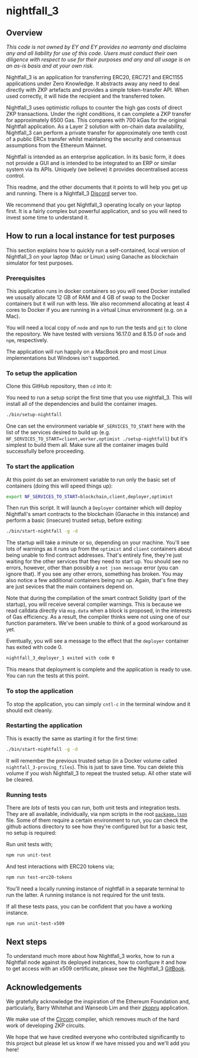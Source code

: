 # nightfall_3

## Overview

_This code is not owned by EY and EY provides no warranty and disclaims any and all liability for use of this code. Users must conduct their own diligence with respect to use for their purposes and any and all usage is on an as-is basis and at your own risk._

Nightfall_3 is an application for transferring ERC20, ERC721 and ERC1155 applications under Zero Knowledge. It abstracts away any need to deal directly with ZKP artefacts and provides a simple token-transfer API. When used correctly, it will hide the recipient and the transferred token.

Nightfall_3 uses optimistic rollups to counter the high gas costs of direct ZKP transactions. Under the right conditions, it can complete a ZKP transfer for approximately 6500 Gas. This compares with 700 kGas for the original Nightfall application. As a Layer 2 solution with on-chain data availability, Nightfall_3 can perform a private transfer for approximately one tenth cost of a public ERCx transfer whilst maintaining the security and consensus assumptions from the Ethereum Mainnet.

Nightfall is intended as an enterprise application. In its basic form, it does not provide a GUI and is intended to be integrated to an ERP or similar system via its APIs. Uniquely (we believe) it provides decentralised access control.

This readme, and the other documents that it points to will help you get up and running. There is a Nightfall_3 [Discord](https://discord.gg/EE8CrJ63vP) server too.

We recommend that you get Nightfall_3 operating locally on your laptop first. It is a fairly complex but powerful application, and so you will need to invest some time to understand it.

## How to run a local instance for test purposes

This section explains how to quickly run a self-contained, local version of Nightfall_3 on your laptop (Mac or Linux) using Ganache as blockchain simulator for test purposes.

### Prerequisites

This application runs in docker containers so you will need Docker installed we ususally allocate 12 GB of RAM and 4 GB of swap to the Docker containers but it will run with less. We also recommend allocating at least 4 cores to Docker if you are running in a virtual Linux environment (e.g. on a Mac).

You will need a local copy of `node` and `npm` to run the tests and `git` to clone the repository. We have tested with versions 16.17.0 and 8.15.0 of `node` and `npm`, respectively.

The application will run happily on a MacBook pro and most Linux implementations but Windows isn't supported.

### To setup the application

Clone this GitHub repository, then `cd` into it:

You need to run a setup script the first time that you use nightfall_3. This will install all of the dependencies and build the container images.

```sh
./bin/setup-nightfall
```

One can set the environment variable `NF_SERVICES_TO_START` here with the list of the services desired to build up (e.g. `NF_SERVICES_TO_START=client,worker,optimist ./setup-nightfall`) but it's simplest to build them all. Make sure all the container images build successfully before proceeding.

### To start the application

At this point do set an enviroment variable to run only the basic set of containers (doing this will speed things up):

```sh
export NF_SERVICES_TO_START=blockchain,client,deployer,optimist
```

Then run this script. It will launch a `Deployer` container which will deploy Nightfall's smart contracts to the blockchain (Ganache in this instance) and perform a basic (insecure) trusted setup, before exiting:

```sh
./bin/start-nightfall -g -d
```

The startup will take a minute or so, depending on your machine. You'll see lots of warnings as it runs up from the `optimist` and `client` containers about being unable to find contract addresses. That's entirely fine, they're just waiting for the other services that they need to start up. You should see no errors, however, other than possibly a `not json message` error (you can ignore that). If you see any other errors, something has broken. You may also notice a few additional containers being run up.  Again, that's fine they are just sevices that the main containers depend on.

Note that during the compilation of the smart contract Solidity (part of the startup), you will receive several compiler warnings. This is because we read calldata directly via `msg.data` when a block is proposed, in the interests of Gas efficiency. As a result, the compiler thinks were not using one of our function parameters. We've been unable to think of a good workaround as yet.

Eventually, you will see a message to the effect that the `deployer` container has exited with code 0.

```sh
nightfall_3_deployer_1 exited with code 0
```

This means that deployment is complete and the application is ready to use. You can run the tests at this point.

### To stop the application

To stop the application, you can simply `cntl-c` in the terminal window and it should exit cleanly.

### Restarting the application

This is exactly the same as starting it for the first time:

```sh
./bin/start-nightfall -g -d
```

It will remember the previous trusted setup (in a Docker volume called `nightfall_3-proving_files`). This is just to save time. You can delete this volume if you wish Nightfall_3 to repeat the trusted setup. All other state will be cleared.

### Running tests

There are _lots_ of tests you can run, both unit tests and integration tests. They are all available, individually, via npm scripts in the root [`package.json`](./package.json) file. Some of them require a certain environment to run, you can check the github actions directory to see how they're configured but for a basic test, no setup is required:

Run unit tests with;

```sh
npm run unit-test
```

And test interactions with ERC20 tokens via;

```sh
npm run test-erc20-tokens
```

You'll need a locally running instance of nightfall in a separate terminal to run the latter.  A running instance is not required for the unit tests.

If all these tests pass, you can be confident that you have a working instance.

```sh
npm run unit-test-x509
```

## Next steps

To understand much more about how Nightfall_3 works, how to run a Nightfall node against its deployed instances, how to configure it and how to get access with an x509 certificate, please see the Nightfall_3 [GitBook](https://westlad.gitbook.io/nightfall_3/).

## Acknowledgements

We gratefully acknowledge the inspiration of the Ethereum Foundation and, particularly, Barry Whitehat and Wanseob Lim and their [zkopru](https://ethresear.ch/t/zkopru-zk-optimistic-rollup-for-private-transactions/7717) application.

We make use of the [Circom](https://docs.circom.io/) compiler, which removes much of the hard work of developing ZKP circuits.

We hope that we have credited everyone who contributed significantly to this project but please let us know if we have missed you and we'll add you here!
